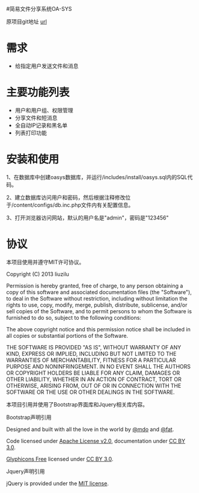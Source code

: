 #简易文件分享系统OA-SYS

原项目git地址 [url](https://github.com/fotomxq/OA-SYS)

需求
======
- 给指定用户发送文件和消息

主要功能列表
======
* 用户和用户组、权限管理
* 分享文件和短消息
* 全自动IP记录和黑名单
* 列表打印功能

安装和使用
======

<p>1、在数据库中创建oasys数据库，并运行/includes/install/oasys.sql内的SQL代码。</p>
<p>2、建立数据库访问用户和密码，然后根据注释修改位于/content/configs/db.inc.php文件内有关配置信息。</p>
<p>3、打开浏览器访问网站，默认的用户名是"admin"，密码是"123456"</p>

协议
======
<p>本项目使用并遵守MIT许可协议。</p>
<p>Copyright (C) 2013 liuzilu</p>
<p>Permission is hereby granted, free of charge, to any person obtaining a copy of this software and associated documentation files (the "Software"), to deal in the Software without restriction, including without limitation the rights to use, copy, modify, merge, publish, distribute, sublicense, and/or sell copies of the Software, and to permit persons to whom the Software is furnished to do so, subject to the following conditions:</p>
<p>The above copyright notice and this permission notice shall be included in all copies or substantial portions of the Software.</p>
<p>THE SOFTWARE IS PROVIDED "AS IS", WITHOUT WARRANTY OF ANY KIND, EXPRESS OR IMPLIED, INCLUDING BUT NOT LIMITED TO THE WARRANTIES OF MERCHANTABILITY, FITNESS FOR A PARTICULAR PURPOSE AND NONINFRINGEMENT. IN NO EVENT SHALL THE AUTHORS OR COPYRIGHT HOLDERS BE LIABLE FOR ANY CLAIM, DAMAGES OR OTHER LIABILITY, WHETHER IN AN ACTION OF CONTRACT, TORT OR OTHERWISE, ARISING FROM, OUT OF OR IN CONNECTION WITH THE SOFTWARE OR THE USE OR OTHER DEALINGS IN THE SOFTWARE.</p>
<p>本项目引用并使用了Bootstrap界面库和Jquery相关库内容。</p>
<p>Bootstrap声明引用</p>
<p>Designed and built with all the love in the world by <a href="http://twitter.com/mdo" target="_blank">@mdo</a> and <a href="http://twitter.com/fat" target="_blank">@fat</a>.</p>
<p>Code licensed under <a href="http://www.apache.org/licenses/LICENSE-2.0" target="_blank">Apache License v2.0</a>, documentation under <a href="http://creativecommons.org/licenses/by/3.0/">CC BY 3.0</a>.</p>
<p><a href="http://glyphicons.com">Glyphicons Free</a> licensed under <a href="http://creativecommons.org/licenses/by/3.0/">CC BY 3.0</a>.</p>
<p>Jquery声明引用</p>
<p>jQuery is provided under the <a href="http://jquery.org/license/">MIT license</a>.</p>
